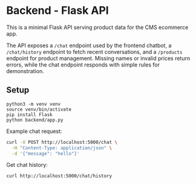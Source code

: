 # Backend - Flask API

This is a minimal Flask API serving product data for the CMS ecommerce app.

The API exposes a `/chat` endpoint used by the frontend chatbot, a `/chat/history` endpoint to fetch recent conversations, and a `/products` endpoint for product management. Missing names or invalid prices return errors, while the chat endpoint responds with simple rules for demonstration.

## Setup

```
python3 -m venv venv
source venv/bin/activate
pip install Flask
python backend/app.py
```


Example chat request:
```bash
curl -X POST http://localhost:5000/chat \
  -H "Content-Type: application/json" \
  -d '{"message": "hello"}'
```

Get chat history:
```bash
curl http://localhost:5000/chat/history
```
